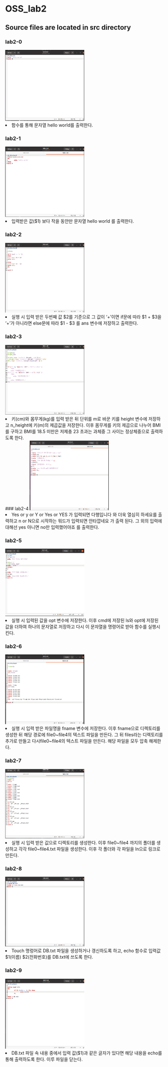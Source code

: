# OSS_lab2

## Source files are located in src directory

### lab2-0 
<img src="https://github.com/Joong-main/OSS_lab2/blob/main/img/lab2-0%20%EC%BD%94%EB%93%9C.PNG" width="50%" height="50%">
<li>함수를 통해 문자열 hello world를 출력한다.</li>

### lab2-1 
<img src="https://github.com/Joong-main/OSS_lab2/blob/main/img/lab2-1%20%EC%BD%94%EB%93%9C.PNG" width="50%" height="50%">
<li>입력받은 값($1) 보다 작을 동안만 문자열 hello world 를 출력한다.</li>

### lab2-2 
<img src="https://github.com/Joong-main/OSS_lab2/blob/main/img/lab2-2%20%EC%BD%94%EB%93%9C.PNG" width="50%" height="50%">
<li>실행 시 입력 받은 두번째 값 $2를 기준으로 그 값이 ‘+’이면 if문에 따라 $1 + $3을 ‘+’가 아니라면 else문에 따라 $1 - $3 를 ans 변수에 저장하고 출력한다.</li>

### lab2-3 
<img src="https://github.com/Joong-main/OSS_lab2/blob/main/img/lab2-3%20%EC%BD%94%EB%93%9C.PNG" width="50%" height="50%">
<li>키(cm)와 몸무게(kg)를 입력 받은 뒤 단위를 m로 바꾼 키를 height 변수에 저장하고 n_height에 키(m)의 제곱값을 저장한다. 이후 몸무게를 키의 제곱으로 나누어 BMI를 구하고 BMI를 18.5 미만은 저제충 23 초과는 과체중 그 사이는 정상체중으로 출력하도록 한다.</li>
### lab2-4 
<img src="https://github.com/Joong-main/OSS_lab2/blob/main/img/lab2-4%20%EC%BD%94%EB%93%9C.PNG" width="50%" height="50%">
<li> 
Yes or y or Y or Yes or YES 가 입력되면 다행입니다 와 더욱 열심히 하세요를 출력하고 n or N으로 시작하는 워드가 입력되면 안타깝네요 가 출력 된다. 그 외의 입력에 대해선 yes 아니면 no만 입력했어야죠 를 출력한다. 
</li>

### lab2-5 
<img src="https://github.com/Joong-main/OSS_lab2/blob/main/img/lab2-5%20%EC%BD%94%EB%93%9C.PNG" width="50%" height="50%">
<li>실행 시 입력된 값을 opt 변수에 저장한다. 이후 cmd에 저장된 ls와 opt에 저장된 값을 더하여 하나의 문자열로 저장하고 다시 이 문자열을 명령어로 받아 함수를 실행시킨다. </li>

### lab2-6 
<img src="https://github.com/Joong-main/OSS_lab2/blob/main/img/lab2-6%20%EC%BD%94%EB%93%9C.PNG" width="50%" height="50%">
<li>실행 시 입력 받은 파일명을 fname 변수에 저장한다. 이후 fname으로 디렉토리를 생성한 뒤 해당 경로에 file0~file4의 텍스트 파일을 만든다. 그 뒤 files라는 디렉토리를 추가로 만들고 다시file0~file4의 텍스트 파일을 만든다. 해당 파일을 모두 압축 해제한다. </li>

### lab2-7 
<img src="https://github.com/Joong-main/OSS_lab2/blob/main/img/lab2-7%20%EC%BD%94%EB%93%9C.PNG" width="50%" height="50%">
<li>실행 시 입력 받은 값으로 디렉토리를 생성한다. 이후 file0~file4 까지의 폴더를 생성하고 각각 file0~file4.txt 파일을 생성한다. 이후 각 폴더와 각 파일을 ln으로 링크로 만든다.</li>

### lab2-8 
<img src="https://github.com/Joong-main/OSS_lab2/blob/main/img/lab2-8%20%EC%BD%94%EB%93%9C.PNG" width="50%" height="50%">
<li>Touch 명렁어로 DB.txt 파일을 생성하거나 갱신하도록 하고, echo 함수로 입력값 $1(이름) $2(전화번호)를 DB.txt에 쓰도록 한다. </li>

### lab2-9 
<img src="https://github.com/Joong-main/OSS_lab2/blob/main/img/lab2-9%20%EC%BD%94%EB%93%9C.PNG" width="50%" height="50%">
<li>DB.txt 파일 속 내용 중에서 입력 값($1)과 같은 글자가 있다면 해당 내용을 echo를 통해 출력하도록 한다. 이루 파일을 닫는다.</li>
